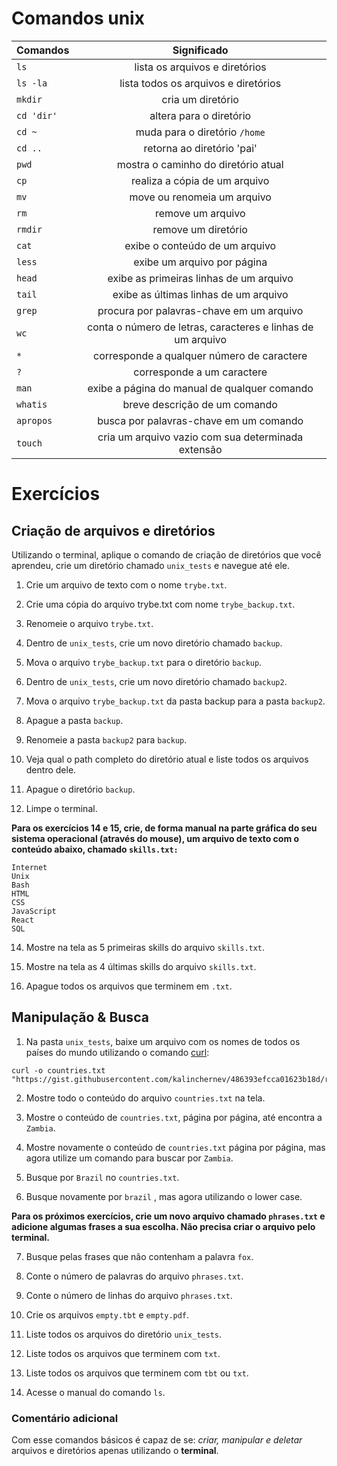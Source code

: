 # Comandos unix 


| **Comandos** | **Significado** |
|--------------|:---------------:|
|     `ls`     |lista os arquivos e diretórios|
|   `ls -la`   |lista todos os arquivos e diretórios|
|    `mkdir`   |cria um diretório|
|   `cd 'dir'` |altera para o diretório|
|     `cd ~`   |muda para o diretório `/home`|
|    `cd ..`   |retorna ao diretório 'pai'|
|    `pwd`     |mostra o caminho do diretório atual|
|     `cp`     |realiza a cópia de um arquivo|
|     `mv`     |move ou renomeia um arquivo|
|     `rm`     |remove um arquivo|
|    `rmdir`   |remove um diretório|
|     `cat`    |exibe o conteúdo de um arquivo|
|    `less`    |exibe um arquivo por página|
|    `head`    |exibe as primeiras linhas de um arquivo|
|     `tail`   |exibe as últimas linhas de um arquivo|
|     `grep`   |procura por palavras-chave em um arquivo|
|     `wc`     |conta o número de letras, caracteres e linhas de um arquivo|
|     `*`      |corresponde a qualquer número de caractere|
|     `?`      |corresponde a um caractere|
|    `man`     |exibe a página do manual de qualquer comando|
|   `whatis`   |breve descrição de um comando|
|   `apropos`  |busca por palavras-chave em um comando|
|    `touch`   |cria um arquivo vazio com sua determinada extensão|


# Exercícios

## Criação de arquivos e diretórios

Utilizando o terminal, aplique o comando de criação de diretórios que você aprendeu, crie um diretório chamado `unix_tests` e navegue até ele.

  1. Crie um arquivo de texto com o nome `trybe.txt`.

  2. Crie uma cópia do arquivo trybe.txt com nome `trybe_backup.txt`. 
 
  3. Renomeie o arquivo `trybe.txt`.

  4. Dentro de `unix_tests`, crie um novo diretório chamado `backup`.

  5. Mova o arquivo `trybe_backup.txt` para o diretório `backup`.

  6. Dentro de `unix_tests`, crie um novo diretório chamado `backup2`.

  7. Mova o arquivo `trybe_backup.txt` da pasta backup para a pasta `backup2`.

  8. Apague a pasta `backup`.

  9. Renomeie a pasta `backup2` para `backup`.

  10. Veja qual o path completo do diretório atual e liste todos os arquivos dentro dele.

  11. Apague o diretório `backup`.

  12. Limpe o terminal.

**Para os exercícios 14 e 15, crie, de forma manual na parte gráfica do seu sistema operacional (através do mouse), um arquivo de texto com o conteúdo abaixo, chamado `skills.txt:`**

```
Internet
Unix
Bash
HTML
CSS
JavaScript
React
SQL
```
  14. Mostre na tela as 5 primeiras skills do arquivo `skills.txt`.

  15. Mostre na tela as 4 últimas skills do arquivo `skills.txt`.

  16. Apague todos os arquivos que terminem em `.txt`.


## Manipulação & Busca

  1. Na pasta `unix_tests`, baixe um arquivo com os nomes de todos os países do mundo utilizando o comando [curl](https://linux.die.net/man/1/curl):

```
curl -o countries.txt "https://gist.githubusercontent.com/kalinchernev/486393efcca01623b18d/raw/daa24c9fea66afb7d68f8d69f0c4b8eeb9406e83/countries"
```

  2. Mostre todo o conteúdo do arquivo `countries.txt` na tela.

  3. Mostre o conteúdo de `countries.txt`, página por página, até encontra a `Zambia`.

  4. Mostre novamente o conteúdo de `countries.txt` página por página, mas agora utilize um comando para buscar por `Zambia`.

  5. Busque por `Brazil` no `countries.txt`.

  6. Busque novamente por `brazil` , mas agora utilizando o lower case.

**Para os próximos exercícios, crie um novo arquivo chamado `phrases.txt` e adicione algumas frases a sua escolha. Não precisa criar o arquivo pelo terminal.**

  7. Busque pelas frases que não contenham a palavra `fox`.

  8. Conte o número de palavras do arquivo `phrases.txt`.

  9. Conte o número de linhas do arquivo `phrases.txt`.

  10. Crie os arquivos `empty.tbt` e `empty.pdf`.

  11. Liste todos os arquivos do diretório `unix_tests`.

  12. Liste todos os arquivos que terminem com `txt`.

  13. Liste todos os arquivos que terminem com `tbt` ou `txt`.

  14. Acesse o manual do comando `ls`.

### Comentário adicional

Com esse comandos básicos é capaz de se: *criar, manipular e deletar* arquivos e diretórios apenas utilizando o **terminal**. 

